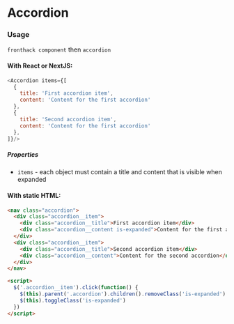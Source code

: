 # Accordion

### Usage

`fronthack component` then `accordion`

#### With React or NextJS:
```js
<Accordion items={[
  {
    title: 'First accordion item',
    content: 'Content for the first accordion'
  },
  {
    title: 'Second accordion item',
    content: 'Content for the first accordion'
  },
]}/>
```

##### Properties

* `items` - each object must contain a title and content that is visible when expanded


#### With static HTML:

```html
<nav class="accordion">
  <div class="accordion__item">
    <div class="accordion__title">First accordion item</div>
    <div class="accordion__content is-expanded">Content for the first accordion</div>
  </div>
  <div class="accordion__item">
    <div class="accordion__title">Second accordion item</div>
    <div class="accordion__content">Content for the second accordion</div>
  </div>
</nav>

<script>
  $('.accordion__item').click(function() {
    $(this).parent('.accordion').children().removeClass('is-expanded')
    $(this).toggleClass('is-expanded')
  })
</script>
```